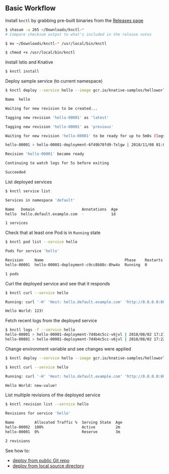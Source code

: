 ## Basic Workflow

Install `knctl` by grabbing pre-built binaries from the [Releases page](https://github.com/cppforlife/knctl/releases)

```bash
$ shasum -a 265 ~/Downloads/knctl-*
# Compare checksum output to what's included in the release notes

$ mv ~/Downloads/knctl-* /usr/local/bin/knctl

$ chmod +x /usr/local/bin/knctl
```

Install Istio and Knative

```bash
$ knctl install
```

Deploy sample service (to current namespace)

```bash
$ knctl deploy --service hello --image gcr.io/knative-samples/helloworld-go --env TARGET=123

Name  hello

Waiting for new revision to be created...

Tagging new revision 'hello-00001' as 'latest'

Tagging new revision 'hello-00001' as 'previous'

Waiting for new revision 'hello-00001' to be ready for up to 5m0s (logs below)...

hello-00001 > hello-00001-deployment-6f49b78fd9-7xlgw | 2018/11/08 01:07:01 Hello world sample started.

Revision 'hello-00001' became ready

Continuing to watch logs for 5s before exiting

Succeeded
```

List deployed services

```bash
$ knctl service list

Services in namespace 'default'

Name   Domain                     Annotations  Age
hello  hello.default.example.com  -            1d

1 services
```

Check that at least one Pod is in `Running` state

```bash
$ knctl pod list --service hello

Pods for service 'hello'

Revision     Name                                    Phase    Restarts  Age
hello-00001  hello-00001-deployment-c9cc8b88c-8hw4x  Running  0         10s

1 pods
```

Curl the deployed service and see that it responds

```bash
$ knctl curl --service hello

Running: curl '-H' 'Host: hello.default.example.com' 'http://0.0.0.0:80'

Hello World: 123!
```

Fetch recent logs from the deployed service

```bash
$ knctl logs -f --service hello
hello-00001 > hello-00001-deployment-7d4b4c5cc-v6jvl | 2018/08/02 17:21:51 Hello world sample started.
hello-00001 > hello-00001-deployment-7d4b4c5cc-v6jvl | 2018/08/02 17:22:04 Hello world received a request.
```

Change environment variable and see changes were applied

```bash
$ knctl deploy --service hello --image gcr.io/knative-samples/helloworld-go --env TARGET=new-value

$ knctl curl --service hello

Running: curl '-H' 'Host: hello.default.example.com' 'http://0.0.0.0:80'

Hello World: new-value!
```

List multiple revisions of the deployed service

```bash
$ knctl revision list --service hello

Revisions for service 'hello'

Name         Allocated Traffic %  Serving State  Age
hello-00002  100%                 Active         2m
hello-00001  0%                   Reserve        3m

2 revisions
```

See how to:

- [deploy from public Git repo](./deploy-public-git-repo.md)
- [deploy from local source directory](./deploy-source-directory.md)
